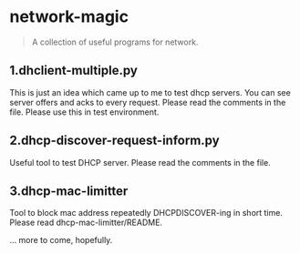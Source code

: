 # network-magic

> A collection of useful programs for network.

## 1.dhclient-multiple.py
This is just an idea which came up to me to test dhcp servers.
You can see server offers and acks to every request.
Please read the comments in the file.
Please use this in test environment.

## 2.dhcp-discover-request-inform.py
Useful tool to test DHCP server.
Please read the comments in the file.

## 3.dhcp-mac-limitter
Tool to block mac address repeatedly DHCPDISCOVER-ing in short time.
Please read dhcp-mac-limitter/README.


... more to come, hopefully.
